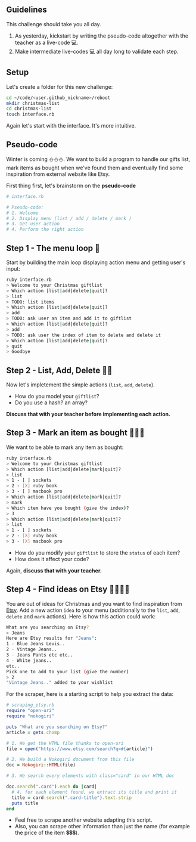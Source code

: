 ## Guidelines

This challenge should take you all day.

1. As yesterday, kickstart by writing the pseudo-code altogether with the teacher as a live-code 💻.
2. Make intermediate live-codes 💻 all day long to validate each step.

## Setup

Let's create a folder for this new challenge:

```bash
cd ~/code/<user.github_nickname>/reboot
mkdir christmas-list
cd christmas-list
touch interface.rb
```

Again let's start with the interface. It's more intuitive.

## Pseudo-code

Winter is coming ⛄⛄⛄. We want to build a program to handle our gifts list, mark items as bought when we've found them and eventually find some inspiration from external website like Etsy.

First thing first, let's brainstorm on the **pseudo-code**


```ruby
# interface.rb

# Pseudo-code:
# 1. Welcome
# 2. Display menu (list / add / delete / mark )
# 3. Get user action
# 4. Perform the right action
```

## Step 1 - The menu loop 🎁

Start by building the main loop displaying action menu and getting user's input:

```bash
ruby interface.rb
> Welcome to your Christmas giftlist
> Which action [list|add|delete|quit]?
> list
> TODO: list items
> Which action [list|add|delete|quit]?
> add
> TODO: ask user an item and add it to giftlist
> Which action [list|add|delete|quit]?
> add
> TODO: ask user the index of item to delete and delete it
> Which action [list|add|delete|quit]?
> quit
> Goodbye
```

## Step 2 - List, Add, Delete 🎁🎁

Now let's impletement the simple actions (`list`, `add`, `delete`).

- How do you model your `giftlist`?
- Do you use a hash? an array?

**Discuss that with your teacher before implementing each action.**

## Step 3 - Mark an item as bought 🎁🎁🎁

We want to be able to mark any item as bought:

```bash
ruby interface.rb
> Welcome to your Christmas giftlist
> Which action [list|add|delete|mark|quit]?
> list
> 1 - [ ] sockets
> 2 - [X] ruby book
> 3 - [ ] macbook pro
> Which action [list|add|delete|mark|quit]?
> mark
> Which item have you bought (give the index)?
> 3
> Which action [list|add|delete|mark|quit]?
> list
> 1 - [ ] sockets
> 2 - [X] ruby book
> 3 - [X] macbook pro
```

- How do you modify your `giftlist` to store the `status` of each item?
- How does it affect your code?

Again, **discuss that with your teacher.**

## Step 4 - Find ideas on Etsy 🎁🎁🎁🎁

You are out of ideas for Christmas and you want to find inspiration from [Etsy](https://www.etsy.com).
Add a new action `idea` to your menu (additionally to the `list`, `add`, `delete` and `mark` actions). Here is how this action could work:

```bash
What are you searching on Etsy?
> Jeans
Here are Etsy results for "Jeans":
1 - Blue Jeans Levis..
2 - Vintage Jeans..
3 - Jeans Pants etc etc..
4 - White jeans..
etc..
Pick one to add to your list (give the number)
> 2
"Vintage Jeans.." added to your wishlist
```

For the scraper, here is a starting script to help you extract the data:

```ruby
# scraping_etsy.rb
require "open-uri"
require "nokogiri"

puts "What are you searching on Etsy?"
article = gets.chomp

# 1. We get the HTML file thanks to open-uri
file = open("https://www.etsy.com/search?q=#{article}")

# 2. We build a Nokogiri document from this file
doc = Nokogiri::HTML(file)

# 3. We search every elements with class="card" in our HTML doc

doc.search(".card").each do |card|
  # 4. for each element found, we extract its title and print it
  title = card.search(".card-title").text.strip
  puts title
end
```

- Feel free to scrape another website adapting this script.
- Also, you can scrape other information than just the name (for example the price of the item 💲💲💲).



